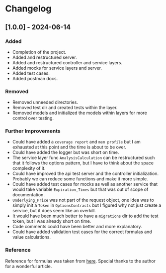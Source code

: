 # Changelog

## [1.0.0] - 2024-06-14

### Added

- Completion of the project.
- Added and restructured server.
- Added and restructured controller and service layers.
- Added mocks for service layers and server.
- Added test cases.
- Added postman docs.

### Removed

- Removed unneeded directories.
- Removed test dir and created tests within the layer.
- Removed models and initialized the models within layers for more control over testing.

### Further Improvements

- Could have added a `coverage report` and `mem profile` but I am exhausted at this point and the time is about to be
  over.
- Could have added the logger but was short on time.
- The service layer func `AnalysisCalculation` can be restructured such that it follows the options pattern, but I have
  to think about the space complexity of it.
- Could have improved the api test server and the controller initialization. Probably we can reduce some functions and
  make it more simple.
- Could have added test cases for mocks as well as another service that would take variable `Expiration_Times` but that
  was out of scope of documentation.
- `Underlying_Price` was not part of the request object, one idea was to simply init a `Token` in `OptionsContracts` but
  I figured why not just create a service, but it does seem like an overkill.
- It would have been much better to have a `migrations` dir to add the test token, but I was already short on time.
- Code comments could have been better and more explanatory.
- Could have added validation test cases for the correct formulas and value calculations.

### Reference
Reference for formulas was taken from [here](https://analystprep.com/blog/options-calculations-payoff-profit/). Special thanks to the author for a wonderful article.